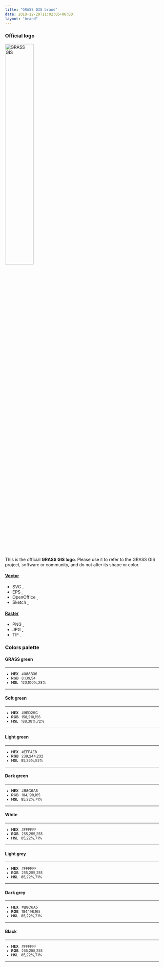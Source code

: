 ```yaml
---
title: "GRASS GIS brand"
date: 2018-12-29T11:02:05+06:00
layout: "brand"
---
```


### Official logo

<div class="container">
<div class="row mt-30">
<div class="col-lg-5 text-center">
<img src="../../images/grasslogo.svg" width="43%" alt="GRASS GIS">
</div>

<div class="col-lg-7">
	This is the official <b>GRASS GIS logo</b>. Please use it to refer
    to the GRASS GIS project, software or community, and do not alter
    its shape or color.
<div class="row mt-20">
<div class="col-lg-6">
<h4 class="grey-color-light"><u>Vector</u></h4>
<ul class="list-unstyled dil">
<li>SVG <a href="#"> &#160; <i class="fas fa-download"></i></a></li>
<li>EPS <a href="#"> &#160; <i class="fas fa-download"></i></a></li>
<li>OpenOffice <a href="#"> &#160; <i class="fas fa-download"></i></a></li>
<li>Sketch <a href="#"> &#160; <i class="fas fa-download"></i></a></li>
</ul>
</div>

<div class="col-lg-6">
<h4 class="grey-color-light"><u>Raster</u></h4>
<ul class="list-unstyled dil">
<li>PNG <a href="#"> &#160; <i class="fas fa-download"></i></a></li>
<li>JPG <a href="#"> &#160; <i class="fas fa-download"></i></a></li>
<li>TIF  <a href="#"> &#160; <i class="fas fa-download"></i></a></li>
</ul>
</div>
</div>
</div>
 </div>
 </div>
 
### Colors palette

<div class="row mt-30 mb-2">
  <div class="col-lg-3 col-sm-6">
    <h4>GRASS green</h4><hr>
    <div class="card grass-green-bg mb-4"></div>
	<small>
<ul class="list-unstyled">
<li><b>HEX</b>  &#160; #088B36</li>
<li><b>RGB</b>  &#160; 8,139,54</li>
<li><b>HSL</b> &#160; 120,100%,28%</li>
</ul>
</small>

<hr class="mb-4"></div>

<div class="col-lg-3 col-sm-6"><h4 >Soft green</h4><hr><div class="card
grass-green-alt-bg mb-4"></div>
<small>
<ul class="list-unstyled">
<li><b>HEX</b>  &#160; #9ED29C</li>
<li><b>RGB</b>  &#160; 158,210,156</li>
<li><b>HSL</b> &#160; 188,38%,72%</li>
</ul>
</small>

<hr></div>

<div class="col-lg-3"><h4 >Light green</h4><hr><div class="card
grass-green-light-bg mb-4"></div>
<small>
<ul class="list-unstyled">
<li><b>HEX</b>   &#160; #EFF4E8</li>
<li><b>RGB</b>  &#160; 239,244,232</li>
<li><b>HSL</b>  &#160;  85,35%,93%</li>
</ul>
</small>

<hr></div>

<div class="col-lg-3"><h4 >Dark green</h4><hr><div class="card grass-green-dark-bg mb-4"></div>
<small>
<ul class="list-unstyled clr">
<li><b>HEX</b>   &#160; #B8C6A5</li>
<li><b>RGB</b>   &#160; 184,198,165</li>
<li><b>HSL</b>  &#160; 85,22%,71%</li>
</ul>
</small>  

<hr></div>


<div class="col-lg-3"><h4 >White</h4><hr><div class="card white-color-bg mb-2"></div>
<small>
<ul class="list-unstyled clr">
<li><b>HEX</b>   &#160; #FFFFFF</li>
<li><b>RGB</b>   &#160; 255,255,255</li>
<li><b>HSL</b>  &#160; 85,22%,71%</li>
</ul>
</small>
<hr></div>

<div class="col-lg-3"><h4 >Light grey</h4><hr><div class="card
grey-color-light-bg mb-2"></div>
<small>
<ul class="list-unstyled clr">
<li><b>HEX</b>   &#160; #FFFFFF</li>
<li><b>RGB</b>   &#160; 255,255,255</li>
<li><b>HSL</b>  &#160; 85,22%,71%</li>
</ul>
</small>

<hr></div>

<div class="col-lg-3"><h4 >Dark grey</h4><hr><div class="card grey-color-dark-bg mb-2"></div>
<small>
<ul class="list-unstyled clr">
<li><b>HEX</b>   &#160; #B8C6A5</li>
<li><b>RGB</b>   &#160; 184,198,165</li>
<li><b>HSL</b>  &#160; 85,22%,71%</li>
</ul>
</small>  

<hr></div>

<div class="col-lg-3"><h4 >Black</h4><hr><div class="card black-color-bg mb-2"></div>
<small>
<ul class="list-unstyled clr">
<li><b>HEX</b>   &#160; #FFFFFF</li>
<li><b>RGB</b>   &#160; 255,255,255</li>
<li><b>HSL</b>  &#160; 85,22%,71%</li>
</ul>
</small>  

<hr></div>


</div>

